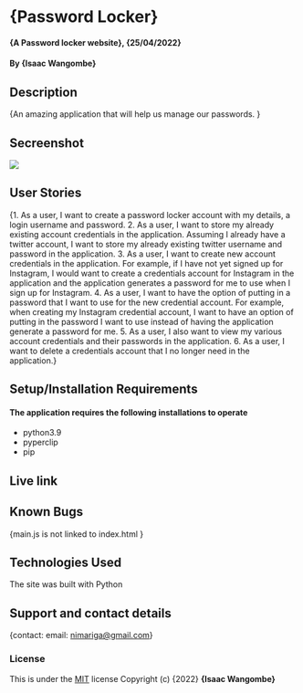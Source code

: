# {Password Locker}
#### {A Password locker website}, {25/04/2022}
#### By **{Isaac Wangombe}**
## Description
{An amazing application that will help us manage our passwords.
}

## Secreenshot

<img src = https://user-images.githubusercontent.com/93251524/165018671-f75fe0da-e9cb-45f7-9ccf-40214d3daba3.png)>


## User Stories 
{1. As a user, I want to create a password locker account with my details, a login username and password.
2. As a user, I want to store my already existing account credentials in the application. Assuming I already have a twitter account, I want to store my already existing twitter username and password in the application.
3. As a user, I want to create new account credentials in the application. For example, if I have not yet signed up for Instagram, I would want to create a credentials account for Instagram in the application and the application generates a password for me to use when I sign up for Instagram.
4. As a user, I want to have the option of putting in a password that I want to use for the new credential account. For example, when creating my Instagram credential account, I want to have an option of putting in the password I want to use instead of having the application generate a password for me.
5. As a user, I also want to view my various account credentials and their passwords in the application.
6. As a user, I want to delete a credentials account that I no longer need in the application.}



## Setup/Installation Requirements

#### The application requires the following installations to operate 
* python3.9
* pyperclip
* pip

## Live link
## Known Bugs
{main.js is not linked to index.html }
## Technologies Used
The site was built with Python
## Support and contact details
{contact: email: nimariga@gmail.com}
### License
This is under the [MIT](licence) license
Copyright (c) {2022} **{Isaac Wangombe}**
